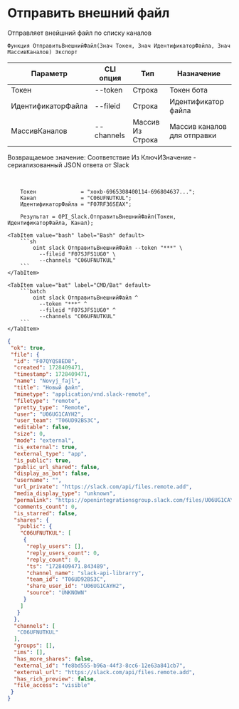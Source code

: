 ﻿---
sidebar_position: 4
---

# Отправить внешний файл
 Отправляет внейшний файл по списку каналов



`Функция ОтправитьВнешнийФайл(Знач Токен, Знач ИдентификаторФайла, Знач МассивКаналов) Экспорт`

  | Параметр | CLI опция | Тип | Назначение |
  |-|-|-|-|
  | Токен | --token | Строка | Токен бота |
  | ИдентификаторФайла | --fileid | Строка | Идентификатор файла |
  | МассивКаналов | --channels | Массив Из Строка | Массив каналов для отправки |

  
  Возвращаемое значение:   Соответствие Из КлючИЗначение - сериализованный JSON ответа от Slack

<br/>




```bsl title="Пример кода"
    Токен              = "xoxb-6965308400114-696804637...";
    Канал              = "C06UFNUTKUL";
    ИдентификаторФайла = "F07RF36SEAX";

    Результат = OPI_Slack.ОтправитьВнешнийФайл(Токен, ИдентификаторФайла, Канал);
```
    

 <Tabs>
  
    <TabItem value="bash" label="Bash" default>
        ```sh
            oint slack ОтправитьВнешнийФайл --token "***" \
              --fileid "F07SJFS1UG0" \
              --channels "C06UFNUTKUL"
        ```
    </TabItem>
  
    <TabItem value="bat" label="CMD/Bat" default>
        ```batch
            oint slack ОтправитьВнешнийФайл ^
              --token "***" ^
              --fileid "F07SJFS1UG0" ^
              --channels "C06UFNUTKUL"
        ```
    </TabItem>
</Tabs>


```json title="Результат"
{
 "ok": true,
 "file": {
  "id": "F07QYQS8ED8",
  "created": 1728409471,
  "timestamp": 1728409471,
  "name": "Novyj_fajl",
  "title": "Новый файл",
  "mimetype": "application/vnd.slack-remote",
  "filetype": "remote",
  "pretty_type": "Remote",
  "user": "U06UG1CAYH2",
  "user_team": "T06UD92BS3C",
  "editable": false,
  "size": 0,
  "mode": "external",
  "is_external": true,
  "external_type": "app",
  "is_public": true,
  "public_url_shared": false,
  "display_as_bot": false,
  "username": "",
  "url_private": "https://slack.com/api/files.remote.add",
  "media_display_type": "unknown",
  "permalink": "https://openintegrationsgroup.slack.com/files/U06UG1CAYH2/F07QYQS8ED8/novyj_fajl",
  "comments_count": 0,
  "is_starred": false,
  "shares": {
   "public": {
    "C06UFNUTKUL": [
     {
      "reply_users": [],
      "reply_users_count": 0,
      "reply_count": 0,
      "ts": "1728409471.843489",
      "channel_name": "slack-api-librarry",
      "team_id": "T06UD92BS3C",
      "share_user_id": "U06UG1CAYH2",
      "source": "UNKNOWN"
     }
    ]
   }
  },
  "channels": [
   "C06UFNUTKUL"
  ],
  "groups": [],
  "ims": [],
  "has_more_shares": false,
  "external_id": "fe8bd555-b96a-44f3-8cc6-12e63a841cb7",
  "external_url": "https://slack.com/api/files.remote.add",
  "has_rich_preview": false,
  "file_access": "visible"
 }
}
```

